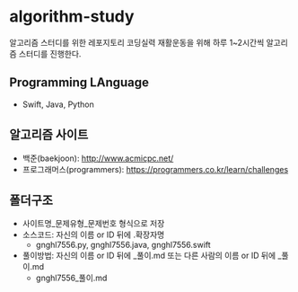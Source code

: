 # algorithm-study
알고리즘 스터디를 위한 레포지토리
코딩실력 재활운동을 위해 하루 1~2시간씩 알고리즘 스터디를 진행한다.

## Programming LAnguage
- Swift, Java, Python

## 알고리즘 사이트
- 백준(baekjoon): http://www.acmicpc.net/
- 프로그래머스(programmers): https://programmers.co.kr/learn/challenges

## 폴더구조
- 사이트명_문제유형_문제번호 형식으로 저장
- 소스코드: 자신의 이름 or ID 뒤에 .확장자명
  - gnghl7556.py, gnghl7556.java, gnghl7556.swift
- 풀이방법: 자신의 이름 or ID 뒤에 _풀이.md 또는 다른 사람의 이름 or ID 뒤에 _풀이.md
  - gnghl7556_풀이.md

